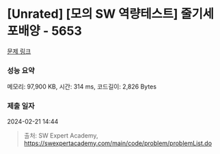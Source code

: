 # [Unrated] [모의 SW 역량테스트] 줄기세포배양 - 5653 

[문제 링크](https://swexpertacademy.com/main/code/problem/problemDetail.do?contestProbId=AWXRJ8EKe48DFAUo) 

### 성능 요약

메모리: 97,900 KB, 시간: 314 ms, 코드길이: 2,826 Bytes

### 제출 일자

2024-02-21 14:44



> 출처: SW Expert Academy, https://swexpertacademy.com/main/code/problem/problemList.do